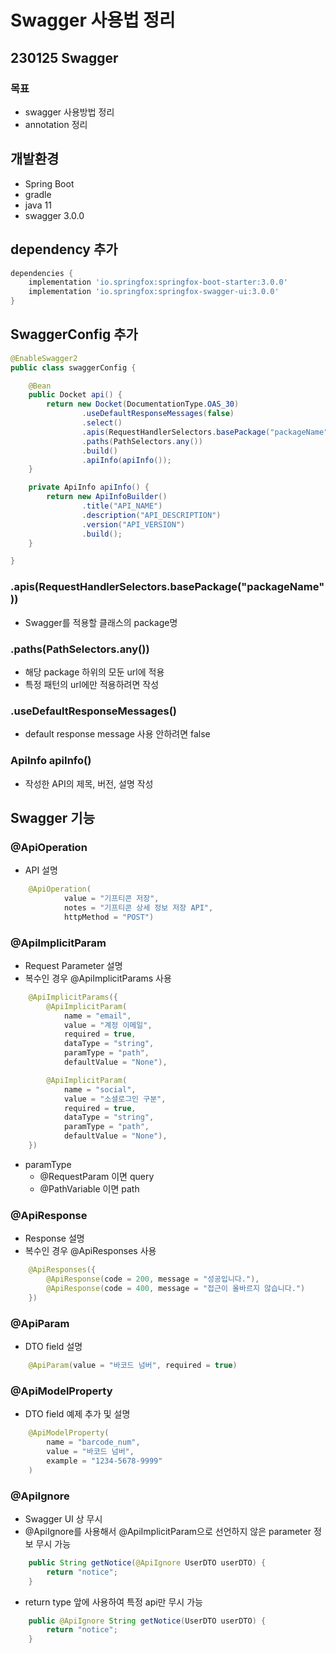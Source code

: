 # Swagger 사용법 정리
## 230125 Swagger
### 목표
* swagger 사용방법 정리
* annotation 정리

## 개발환경
* Spring Boot
* gradle
* java 11
* swagger 3.0.0

## dependency 추가

```groovy
dependencies {
	implementation 'io.springfox:springfox-boot-starter:3.0.0'
	implementation 'io.springfox:springfox-swagger-ui:3.0.0'
}
```

## SwaggerConfig 추가

```java
@EnableSwagger2
public class swaggerConfig {

    @Bean
    public Docket api() {
        return new Docket(DocumentationType.OAS_30)
                .useDefaultResponseMessages(false)
                .select()
                .apis(RequestHandlerSelectors.basePackage("packageName"))
                .paths(PathSelectors.any())
                .build()
                .apiInfo(apiInfo());
    }

    private ApiInfo apiInfo() {
        return new ApiInfoBuilder()
                .title("API_NAME")
                .description("API_DESCRIPTION")
                .version("API_VERSION")
                .build();
    }

}
```

### .apis(RequestHandlerSelectors.basePackage("packageName"))
* Swagger를 적용할 클래스의 package명

### .paths(PathSelectors.any())
* 해당 package 하위의 모둔 url에 적용
* 특정 패턴의 url에만 적용하려면 작성

### .useDefaultResponseMessages()
* default response message 사용 안하려면 false

### ApiInfo apiInfo()
* 작성한 API의 제목, 버전, 설명 작성

## Swagger 기능
### @ApiOperation
* API 설명

```java
    @ApiOperation(
            value = "기프티콘 저장",
            notes = "기프티콘 상세 정보 저장 API",
            httpMethod = "POST")
```

### @ApilmplicitParam
* Request Parameter 설명
* 복수인 경우 @ApiImplicitParams 사용

```java
    @ApiImplicitParams({
        @ApiImplicitParam(
            name = "email",
            value = "계정 이메일",
            required = true,
            dataType = "string",
            paramType = "path",
            defaultValue = "None"),

        @ApiImplicitParam(
            name = "social",
            value = "소셜로그인 구분",
            required = true,
            dataType = "string",
            paramType = "path",
            defaultValue = "None"),
    })
```

* paramType
  * @RequestParam 이면 query
  * @PathVariable 이면 path

### @ApiResponse
* Response 설명
* 복수인 경우 @ApiResponses 사용

```java
    @ApiResponses({
        @ApiResponse(code = 200, message = "성공입니다."),
        @ApiResponse(code = 400, message = "접근이 올바르지 않습니다.")
    })
```

### @ApiParam
* DTO field 설명

```java
    @ApiParam(value = "바코드 넘버", required = true)
```

### @ApiModelProperty
* DTO field 예제 추가 및 설명

```java
    @ApiModelProperty(
        name = "barcode_num",
        value = "바코드 넘버",
        example = "1234-5678-9999"
    )
```

### @ApiIgnore
* Swagger UI 상 무시
* @ApiIgnore를 사용해서 @ApiImplicitParam으로 선언하지 않은 parameter 정보 무시 가능
```java
    public String getNotice(@ApiIgnore UserDTO userDTO) {
        return "notice";
    }
```
* return type 앞에 사용하여 특정 api만 무시 가능
```java
    public @ApiIgnore String getNotice(UserDTO userDTO) {
        return "notice";
    }
```
